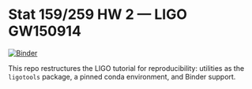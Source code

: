# Stat 159/259 HW 2 — LIGO GW150914

[![Binder](https://mybinder.org/badge_logo.svg)](https://mybinder.org/v2/gh/UCB-stat-159-f25/hw-2-seojitongri/HEAD?labpath=LOSC_Event_tutorial.ipynb)

This repo restructures the LIGO tutorial for reproducibility: utilities as the `ligotools` package, a pinned conda environment, and Binder support.
